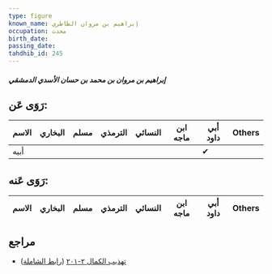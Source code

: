 ```yaml
---
type: figure
known_name: إبراهيم بن مروان الطاطري
occupation: محدث
birth_date:
passing_date:
tahdhib_id: 245
---
```

##### إبراهيم بن مروان بن محمد بن حسان الأسدي الدمشقي

## رَوَى عَن:
| الاسم | البخاري | مسلم | الترمذي | النسائي | ابن ماجه | أبي داود | Others |
| ----- | ------- | ---- | ------- | ------- | -------- | -------- | ------ |
| أبيه  |         |      |         |         |          | ✔        |        |
## رَوَى عَنه:
| الاسم | البخاري | مسلم | الترمذي | النسائي | ابن ماجه | أبي داود | Others |
| ----- | ------- | ---- | ------- | ------- | -------- | -------- | ------ |
## مراجع
- [تهذيب الكمال ٢-٢٠١](obsidian://open?vault=Tahdhib-al-Kamal&file=Figures/٢٤٥-إبراهيم%20بن%20مروان%20بن%20محمد%20بن%20حسان%20الأسدي%20الدمشقي) ([رابط الشاملة](https://shamela.ws/book/3722/682))